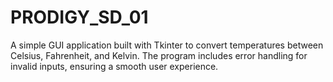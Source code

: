 # PRODIGY_SD_01
 A simple GUI application built with Tkinter to convert temperatures between Celsius, Fahrenheit, and Kelvin. The program includes error handling for invalid inputs, ensuring a smooth user experience.
